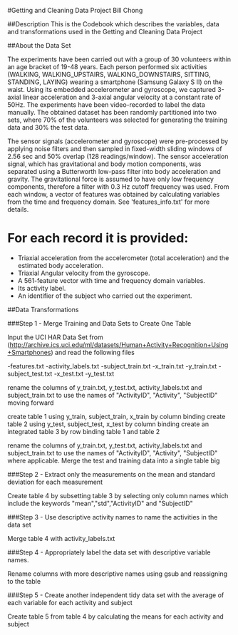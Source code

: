 #Getting and Cleaning Data Project
Bill Chong

##Description
This is the Codebook which describes the variables, data and transformations used in the Getting and Cleaning Data Project

##About the Data Set

The experiments have been carried out with a group of 30 volunteers within an age bracket of 19-48 years. Each person performed six activities (WALKING, WALKING_UPSTAIRS, WALKING_DOWNSTAIRS, SITTING, STANDING, LAYING) 
wearing a smartphone (Samsung Galaxy S II) on the waist. Using its embedded accelerometer and gyroscope, we captured 3-axial linear acceleration and 3-axial angular velocity at a constant rate of 50Hz. 
The experiments have been video-recorded to label the data manually. The obtained dataset has been randomly partitioned into two sets, where 70% of the volunteers was selected for generating the training 
data and 30% the test data. 

The sensor signals (accelerometer and gyroscope) were pre-processed by applying noise filters and then sampled in fixed-width sliding windows of 2.56 sec and 50% overlap (128 readings/window). The sensor acceleration signal, which has gravitational and body motion components, was separated using a Butterworth low-pass filter into body acceleration and gravity. The gravitational force is assumed to have only low frequency components, therefore a filter with 0.3 Hz cutoff frequency was used. From each window, a vector of features was obtained by calculating variables from the time and frequency domain. See 'features_info.txt' for more details. 

For each record it is provided:
======================================

- Triaxial acceleration from the accelerometer (total acceleration) and the estimated body acceleration.
- Triaxial Angular velocity from the gyroscope. 
- A 561-feature vector with time and frequency domain variables. 
- Its activity label. 
- An identifier of the subject who carried out the experiment.


##Data Transformations

###Step 1 - Merge Training and Data Sets to Create One Table

Input the UCI HAR Data Set from (http://archive.ics.uci.edu/ml/datasets/Human+Activity+Recognition+Using+Smartphones) and read the following files

-features.txt
-activity_labels.txt
-subject_train.txt
-x_train.txt
-y_train.txt
-subject_test.txt
-x_test.txt
-y_test.txt

rename the columns of y_train.txt, y_test.txt, activity_labels.txt and subject_train.txt to use the names of "ActivityID", "Activity", "SubjectID" moving forward

create table 1 using y_train, subject_train, x_train by column binding
create table 2 using y_test, subject_test, x_test by column binding
create an integrated table 3 by row binding table 1 and table 2

rename the columns of y_train.txt, y_test.txt, activity_labels.txt and subject_train.txt to use the names of "ActivityID", "Activity", "SubjectID" where applicable. Merge the test and training data
into a single table big

###Step 2 - Extract only the measurements on the mean and standard deviation for each measurement

Create table 4 by subsetting table 3 by selecting only column names which include the keywords "mean","std","ActivityID" and "SubjectID"

###Step 3 - Use descriptive activity names to name the activities in the data set

Merge table 4 with activity_labels.txt 

###Step 4 - Appropriately label the data set with descriptive variable names. 

Rename columns with more descriptive names using gsub and reassigning to the table

###Step 5 - Create another independent tidy data set with the average of each variable for each activity and subject

Create table 5 from table 4 by calculating the means for each activity and subject